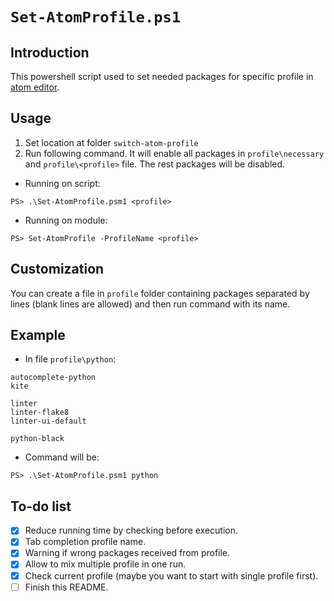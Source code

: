 # `Set-AtomProfile.ps1`

## Introduction

This powershell script used to set needed packages for specific profile in [atom editor](http://atom.io/).

## Usage

1. Set location at folder `switch-atom-profile`
2. Run following command. It will enable all packages in `profile\necessary` and `profile\<profile>` file. The rest packages will be disabled.

* Running on script:

``` shell
PS> .\Set-AtomProfile.psm1 <profile>
```

* Running on module:

```shell
PS> Set-AtomProfile -ProfileName <profile>
```

## Customization

You can create a file in `profile` folder containing packages separated by lines (blank lines are allowed) and then run command with its name.

## Example

- In file `profile\python`:

``` text
autocomplete-python
kite

linter
linter-flake8
linter-ui-default

python-black
```

- Command will be:

``` shell
PS> .\Set-AtomProfile.psm1 python
```

## To-do list

- [x] Reduce running time by checking before execution.
- [x] Tab completion profile name.
- [x] Warning if wrong packages received from profile.
- [x] Allow to mix multiple profile in one run.
- [x] Check current profile (maybe you want to start with single profile first).
- [ ] Finish this README.

